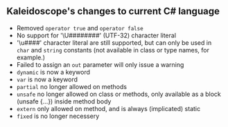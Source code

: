 ## Kaleidoscope's changes to current C# language

- Removed `operator true` and `operator false`
- No support for '\U########' (UTF-32) character literal
- '\u####' character literal are still supported, but can only be used in `char` and `string` constants (not available in class or type names, for example.)
- Failed to assign an `out` parameter will only issue a warning
- `dynamic` is now a keyword
- `var` is now a keyword
- `partial` no longer allowed on methods
- `unsafe` no longer allowed on class or methods, only available as a block (unsafe {...}) inside method body
- `extern` only allowed on method, and is always (implicated) static
- `fixed` is no longer necessery
